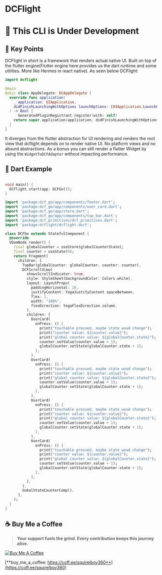
# DCFlight
# 🚧 This CLI is Under Development

## 📌 Key Points
DCFlight in short is a framework that renders actual native UI. Built on top of the flutter engine(Flutter engine here provides us the dart runtime and some utilities. More like Hermes in react native). As seen below DCFlight:
``` swift
import dcflight

@main                                                  
@objc class AppDelegate: DCAppDelegate {
  override func application(
    _ application: UIApplication,
    didFinishLaunchingWithOptions launchOptions: [UIApplication.LaunchOptionsKey: Any]?
  ) -> Bool {
      GeneratedPluginRegistrant.register(with: self)
    return super.application(application, didFinishLaunchingWithOptions: launchOptions)
  }
}
```
It diverges from the flutter abstraction for UI rendering and renders the root view that dcflight depends on to render native UI. No platform views and no absurd abstractions. As a bonus you can still render a flutter Widget by using the ```WidgetToDCFAdaptor``` without impacting performance. 


## 📝 Dart Example

```dart

void main() {
  DCFlight.start(app: DCFGo());
}

import 'package:dcf_go/app/components/footer.dart';
import 'package:dcf_go/app/components/user_card.dart';
import 'package:dcf_go/app/store.dart';
import 'package:dcf_go/app/components/top_bar.dart';
import 'package:dcf_primitives/dcf_primitives.dart';
import 'package:dcflight/dcflight.dart';

class DCFGo extends StatefulComponent {
  @override
  VDomNode render() {
    final globalCounter = useStore(globalCounterState);
    final counter = useState(0);
    return Fragment(
      children: [
        TopBar(globalCounter: globalCounter, counter: counter),
        DCFScrollView(
          showsScrollIndicator: true,
          style: StyleSheet(backgroundColor: Colors.white),
          layout: LayoutProps(
            paddingHorizontal: 20,
            justifyContent: YogaJustifyContent.spaceBetween,
            flex: 1,
            width: "100%",
            flexDirection: YogaFlexDirection.column,
          ),
          children: [
            UserCard(
              onPress: () {
                print("touchable pressed, maybe state woud change");
                print("counter value: ${counter.value}");
                print("global counter value: ${globalCounter.state}");
                counter.setValue(counter.value + 1);
                globalCounter.setState(globalCounter.state + 1);
              },
            ),
            UserCard(
              onPress: () {
                print("touchable pressed, maybe state woud change");
                print("counter value: ${counter.value}");
                print("global counter value: ${globalCounter.state}");
                counter.setValue(counter.value + 1);
                globalCounter.setState(globalCounter.state + 1);
              },
            ),
            UserCard(
              onPress: () {
                print("touchable pressed, maybe state woud change");
                print("counter value: ${counter.value}");
                print("global counter value: ${globalCounter.state}");
                counter.setValue(counter.value + 1);
                globalCounter.setState(globalCounter.state + 1);
              },
            ),
            UserCard(
              onPress: () {
                print("touchable pressed, maybe state woud change");
                print("counter value: ${counter.value}");
                print("global counter value: ${globalCounter.state}");
                counter.setValue(counter.value + 1);
                globalCounter.setState(globalCounter.state + 1);
              },
            ),
          ],
        ),
        GobalStateCounterComp(),
      ],
    );
  }
}
```


## ☕ Buy Me a Coffee  

> **Your support fuels the grind. Every contribution keeps this journey alive.**  

[![Buy Me A Coffee](https://cdn.buymeacoffee.com/buttons/v2/default-yellow.png)](https://coff.ee/squirelboy360)  

[**buy_me_a_coffee: https://coff.ee/squirelboy360**](https://coff.ee/squirelboy360)

